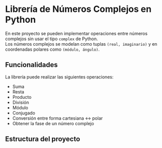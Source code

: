 # Librería de Números Complejos en Python

En este proyecto se pueden implementar operaciones entre números complejos sin usar el tipo `complex` de Python.  
Los números complejos se modelan como tuplas `(real, imaginario)` y en coordenadas polares como `(módulo, ángulo)`.

## Funcionalidades
La librería puede realizar las siguientes operaciones:
- Suma
- Resta
- Producto
- División
- Módulo
- Conjugado
- Conversión entre forma cartesiana ↔ polar
- Obtener la fase de un número complejo

## Estructura del proyecto
    